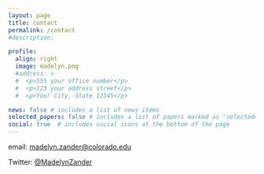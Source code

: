 ```yaml
---
layout: page
title: contact
permalink: /contact
#description:

profile:
  align: right
  image: madelyn.png
  #address: >
  #  <p>555 your office number</p>
  #  <p>123 your address street</p>
  #  <p>Your City, State 12345</p>

news: false # includes a list of news items
selected_papers: false # includes a list of papers marked as "selected={true}"
social: true  # includes social icons at the bottom of the page
---
```

email: madelyn.zander@colorado.edu

Twitter: [@MadelynZander](https://twitter.com/MadelynZander)

<!--- You can put a picture in, too. The code is already in, just name your picture `prof_pic.jpg` and put it in the `img/` folder.--->

<!---Put your address / P.O. box / other info right below your picture. You can also disable any these elements by editing `profile` property of the YAML header of your `_pages/about.md`. Edit `_bibliography/papers.bib` and Jekyll will render your [publications page](/al-folio/publications/) automatically.--->

<!---Link to your social media connections, too. This theme is set up to use [Font Awesome icons](http://fortawesome.github.io/Font-Awesome/){:target="\_blank"} and [Academicons](https://jpswalsh.github.io/academicons/){:target="\_blank"}, like the ones below. Add your Facebook, Twitter, LinkedIn, Google Scholar, or just disable all of them.--->
